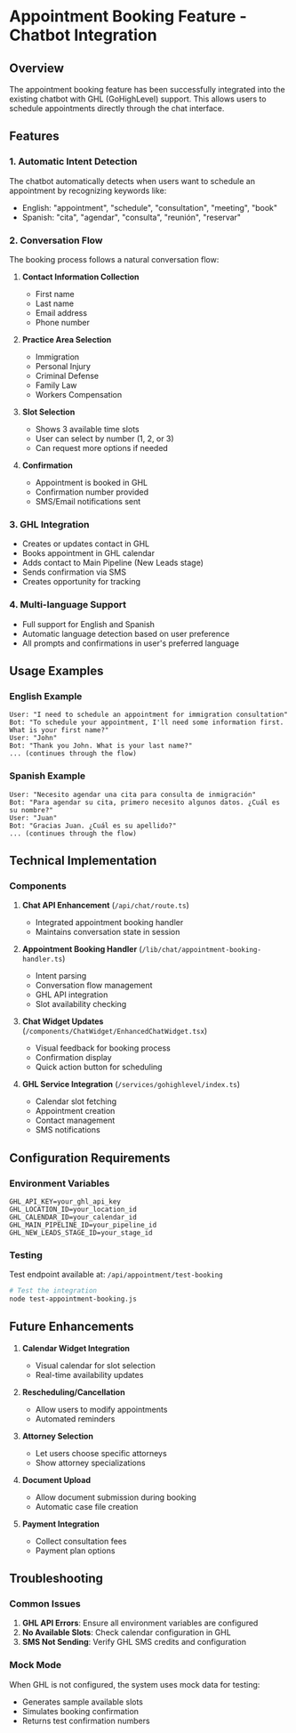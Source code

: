# Appointment Booking Feature - Chatbot Integration

## Overview

The appointment booking feature has been successfully integrated into the existing chatbot with GHL (GoHighLevel) support. This allows users to schedule appointments directly through the chat interface.

## Features

### 1. Automatic Intent Detection

The chatbot automatically detects when users want to schedule an appointment by recognizing keywords like:

- English: "appointment", "schedule", "consultation", "meeting", "book"
- Spanish: "cita", "agendar", "consulta", "reunión", "reservar"

### 2. Conversation Flow

The booking process follows a natural conversation flow:

1. **Contact Information Collection**
   - First name
   - Last name
   - Email address
   - Phone number

2. **Practice Area Selection**
   - Immigration
   - Personal Injury
   - Criminal Defense
   - Family Law
   - Workers Compensation

3. **Slot Selection**
   - Shows 3 available time slots
   - User can select by number (1, 2, or 3)
   - Can request more options if needed

4. **Confirmation**
   - Appointment is booked in GHL
   - Confirmation number provided
   - SMS/Email notifications sent

### 3. GHL Integration

- Creates or updates contact in GHL
- Books appointment in GHL calendar
- Adds contact to Main Pipeline (New Leads stage)
- Sends confirmation via SMS
- Creates opportunity for tracking

### 4. Multi-language Support

- Full support for English and Spanish
- Automatic language detection based on user preference
- All prompts and confirmations in user's preferred language

## Usage Examples

### English Example

```
User: "I need to schedule an appointment for immigration consultation"
Bot: "To schedule your appointment, I'll need some information first. What is your first name?"
User: "John"
Bot: "Thank you John. What is your last name?"
... (continues through the flow)
```

### Spanish Example

```
User: "Necesito agendar una cita para consulta de inmigración"
Bot: "Para agendar su cita, primero necesito algunos datos. ¿Cuál es su nombre?"
User: "Juan"
Bot: "Gracias Juan. ¿Cuál es su apellido?"
... (continues through the flow)
```

## Technical Implementation

### Components

1. **Chat API Enhancement** (`/api/chat/route.ts`)
   - Integrated appointment booking handler
   - Maintains conversation state in session

2. **Appointment Booking Handler** (`/lib/chat/appointment-booking-handler.ts`)
   - Intent parsing
   - Conversation flow management
   - GHL API integration
   - Slot availability checking

3. **Chat Widget Updates** (`/components/ChatWidget/EnhancedChatWidget.tsx`)
   - Visual feedback for booking process
   - Confirmation display
   - Quick action button for scheduling

4. **GHL Service Integration** (`/services/gohighlevel/index.ts`)
   - Calendar slot fetching
   - Appointment creation
   - Contact management
   - SMS notifications

## Configuration Requirements

### Environment Variables

```env
GHL_API_KEY=your_ghl_api_key
GHL_LOCATION_ID=your_location_id
GHL_CALENDAR_ID=your_calendar_id
GHL_MAIN_PIPELINE_ID=your_pipeline_id
GHL_NEW_LEADS_STAGE_ID=your_stage_id
```

### Testing

Test endpoint available at: `/api/appointment/test-booking`

```bash
# Test the integration
node test-appointment-booking.js
```

## Future Enhancements

1. **Calendar Widget Integration**
   - Visual calendar for slot selection
   - Real-time availability updates

2. **Rescheduling/Cancellation**
   - Allow users to modify appointments
   - Automated reminders

3. **Attorney Selection**
   - Let users choose specific attorneys
   - Show attorney specializations

4. **Document Upload**
   - Allow document submission during booking
   - Automatic case file creation

5. **Payment Integration**
   - Collect consultation fees
   - Payment plan options

## Troubleshooting

### Common Issues

1. **GHL API Errors**: Ensure all environment variables are configured
2. **No Available Slots**: Check calendar configuration in GHL
3. **SMS Not Sending**: Verify GHL SMS credits and configuration

### Mock Mode

When GHL is not configured, the system uses mock data for testing:

- Generates sample available slots
- Simulates booking confirmation
- Returns test confirmation numbers
